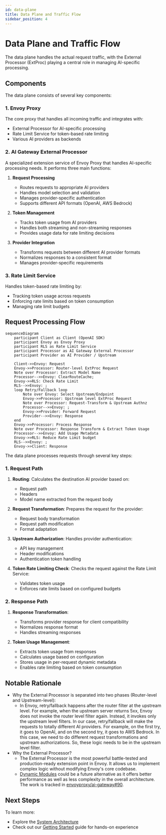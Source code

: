 ```yaml
---
id: data-plane
title: Data Plane and Traffic Flow
sidebar_position: 4
---
```


# Data Plane and Traffic Flow

The data plane handles the actual request traffic, with the External Processor (ExtProc) playing a central role in managing AI-specific processing.

## Components

The data plane consists of several key components:

### 1. Envoy Proxy

The core proxy that handles all incoming traffic and integrates with:

- External Processor for AI-specific processing
- Rate Limit Service for token-based rate limiting
- Various AI providers as backends

### 2. AI Gateway External Processor

A specialized extension service of Envoy Proxy that handles AI-specific processing needs. It performs three main functions:

1. **Request Processing**
   - Routes requests to appropriate AI providers
   - Handles model selection and validation
   - Manages provider-specific authentication
   - Supports different API formats (OpenAI, AWS Bedrock)

2. **Token Management**
   - Tracks token usage from AI providers
   - Handles both streaming and non-streaming responses
   - Provides usage data for rate limiting decisions

3. **Provider Integration**
   - Transforms requests between different AI provider formats
   - Normalizes responses to a consistent format
   - Manages provider-specific requirements

### 3. Rate Limit Service

Handles token-based rate limiting by:

- Tracking token usage across requests
- Enforcing rate limits based on token consumption
- Managing rate limit budgets

## Request Processing Flow

```mermaid
sequenceDiagram
    participant Client as Client (OpenAI SDK)
    participant Envoy as Envoy Proxy
    participant RLS as Rate Limit Service
    participant Processor as AI Gateway External Processor
    participant Provider as AI Provider / Upstream

    Client->>Envoy: Request
    Envoy->>Processor: Router-level ExtProc Request
    Note over Processor: Extract Model Name
    Processor-->>Envoy: ClearRouteCache;
    Envoy->>RLS: Check Rate Limit
    RLS-->>Envoy: ;
    loop Retry/Fallback loop
        Note over Envoy: Select Upstream/Endpoint
        Envoy->>Processor: Upstream level ExtProc Request
        Note over Processor: Request-Transform & Upstream Authnz
        Processor-->>Envoy: ;
        Envoy->>Provider: Forward Request
        Provider-->>Envoy: Response
    end
    Envoy->>Processor: Process Response
    Note over Processor: Response Transform & Extract Token Usage
    Processor-->>Envoy: Add Usage Metadata
    Envoy->>RLS: Reduce Rate Limit budget
    RLS-->>Envoy: ;
    Envoy->>Client: Response
```

The data plane processes requests through several key steps:

### 1. Request Path

1. **Routing**: Calculates the destination AI provider based on:
   - Request path
   - Headers
   - Model name extracted from the request body

2. **Request Transformation**: Prepares the request for the provider:
   - Request body transformation
   - Request path modification
   - Format adaptation

3. **Upstream Authorization**: Handles provider authentication:
   - API key management
   - Header modifications
   - Authentication token handling

4. **Token Rate Limiting Check**: Checks the request against the Rate Limit Service:
   - Validates token usage
   - Enforces rate limits based on configured budgets

### 2. Response Path

1. **Response Transformation**:
   - Transforms provider response for client compatibility
   - Normalizes response format
   - Handles streaming responses

2. **Token Usage Management**:
   - Extracts token usage from responses
   - Calculates usage based on configuration
   - Stores usage in per-request dynamic metadata
   - Enables rate limiting based on token consumption

## Notable Rationale

- Why the External Processor is separated into two phases (Router-level and Upstream-level):
  - In Envoy, retry/fallback happens after the router filter at the upstream level. For example, when the upstream server returns 5xx, Envoy does not invoke the router level filter again.
    Instead, it invokes only the upstream level filters. In our case, retry/fallback will make the requests to totally different AI providers. For example, on the first try, it goes to OpenAI, and on the second try, it goes to AWS Bedrock.
    In this case, we need to do different request transformations and upstream authorizations. So, these logic needs to be in the upstream level filter.
- Why the External Processor?
  - The External Processor is the most powerful battle-tested and production-ready extension point in Envoy. It allows us to implement complex logic without modifying Envoy's core codebase.
  - [Dynamic Modules](https://www.envoyproxy.io/docs/envoy/latest/intro/arch_overview/advanced/dynamic_modules) could be a future alternative as it offers better performance as well as less complexity in the overall architecture. The work is tracked in [envoyproxy/ai-gateway#90](https://github.com/envoyproxy/ai-gateway/issues/90).

## Next Steps

To learn more:

- Explore the [System Architecture](./system-architecture.md)
- Check out our [Getting Started](../../getting-started/index.md) guide for hands-on experience
